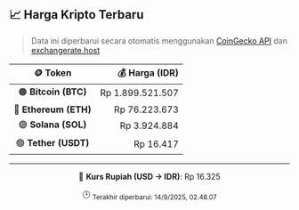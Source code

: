 

<!-- HARGA_KRIPTO -->
## 📈 Harga Kripto Terbaru

> Data ini diperbarui secara otomatis menggunakan [CoinGecko API](https://www.coingecko.com/) dan [exchangerate.host](https://exchangerate.host/)

<div align="center">

| 🪙 Token | 💰 Harga (IDR) |
|:------:|---------------:|
| 🟠 **Bitcoin (BTC)**   | Rp 1.899.521.507 |
| 🔵 **Ethereum (ETH)**  | Rp 76.223.673 |
| 🟣 **Solana (SOL)**    | Rp 3.924.884 |
| 🟢 **Tether (USDT)**   | Rp 16.417 |

---

💱 **Kurs Rupiah (USD → IDR)**: Rp 16.325

🕒 <sub>Terakhir diperbarui: 14/9/2025, 02.48.07</sub>

</div>
<!-- /HARGA_KRIPTO -->